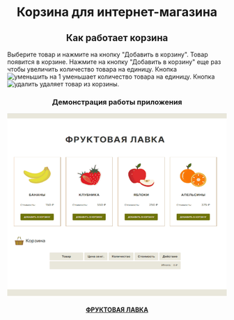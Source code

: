 <h1 align="center">Корзина для интернет-магазина</h1>

<h2 align="center">Как работает корзина</h2>
<p>Выберите товар и нажмите на кнопку "Добавить в корзину". Товар появится в корзине. Нажмите на кнопку "Добавить в корзину" еще раз чтобы увеличить количество товара на единицу. Кнопка <img src="https://cdn4.iconfinder.com/data/icons/ionicons/512/icon-minus-round-256.png" width="20" height="10" alt="уменьшить на 1"/> уменьшает количество товара на единицу. Кнопка <img src="https://cdn3.iconfinder.com/data/icons/internet-relative/200/Wrong_1-256.png" width="10" height="10" alt="удалить"/> удаляет товар из корзины.</p>

<h3 align="center">Демонстрация работы приложения</h3>
<p align="center"><img src="/preview.gif" width="600"></p>

<h4 align="center"><a href="https://aleksej-tashlykov.github.io/cart.github.io/">ФРУКТОВАЯ ЛАВКА</a></h4>
